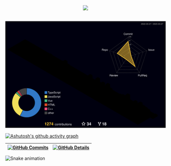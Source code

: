  <div align="center" >
<img src="https://github-profile-trophy.vercel.app/?username=isaac545454&row=1&column=6&theme=dracula&margin-w=15&margin-h=15"/>
  </div>
  <br />

![Status](./profile-3d-contrib/profile-night-rainbow.svg)

[![Ashutosh's github activity graph](https://github-readme-activity-graph.cyclic.app/graph?username=ggsdev&bg_color=red&color=bd93f9&line=bd93f9&point=f1f5f9&area=true&hide_border=true)](https://github.com/lonq1/github-readme-activity-graph)

| [![GitHub Commits](http://github-profile-summary-cards.vercel.app/api/cards/productive-time?username=ggsdev&theme=dracula&utcOffset=-3)](https://github.com/vn7n24fzkq/github-profile-summary-cards) | [![GitHub Details](http://github-profile-summary-cards.vercel.app/api/cards/profile-details?username=isaac545454&theme=dracula)](https://github.com/vn7n24fzkq/github-profile-summary-cards) |
| ---------------------------------------------------------------------------------------------------------------------------------------------------------------------------------------------------- | -------------------------------------------------------------------------------------------------------------------------------------------------------------------------------------------- |

![Snake animation](https://github.com/ggsdev/ggsdev/blob/output/github-contribution-grid-snake.svg)

<!--  <div style="">

   <div align='center'>
<a height="150em" href="http://www.github.com/isaac545454">
  <img src="https://github-readme-streak-stats.herokuapp.com/?user=isaac545454&stroke=2ea043&background=171717&ring=3382ed&fire=3382ed&currStreakNum=0bd967&currStreakLabel=3382ed&sideNums=0bd967&sideLabels=3382ed&dates=0bd967&hide_border=true" /></a>
</div>

 </div> -->
